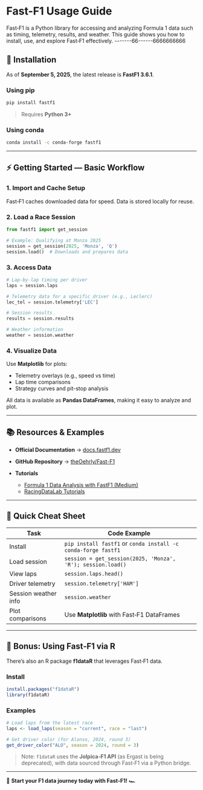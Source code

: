 # Fast-F1 Usage Guide

Fast‑F1 is a Python library for accessing and analyzing Formula 1 data such as timing, telemetry, results, and weather. This guide shows you how to install, use, and explore Fast‑F1 effectively.
-------66------6666666666


## 🚀 Installation

As of **September 5, 2025**, the latest release is **FastF1 3.6.1**.

### Using pip

```bash
pip install fastf1
```

> Requires **Python 3+**

### Using conda

```bash
conda install -c conda-forge fastf1
```

---

## ⚡ Getting Started — Basic Workflow

### 1. Import and Cache Setup

Fast‑F1 caches downloaded data for speed. Data is stored locally for reuse.

### 2. Load a Race Session

```python
from fastf1 import get_session

# Example: Qualifying at Monza 2025
session = get_session(2025, 'Monza', 'Q')
session.load()  # Downloads and prepares data
```

### 3. Access Data

```python
# Lap-by-lap timing per driver
laps = session.laps

# Telemetry data for a specific driver (e.g., Leclerc)
lec_tel = session.telemetry['LEC']

# Session results
results = session.results

# Weather information
weather = session.weather
```

### 4. Visualize Data

Use **Matplotlib** for plots:

* Telemetry overlays (e.g., speed vs time)
* Lap time comparisons
* Strategy curves and pit-stop analysis

All data is available as **Pandas DataFrames**, making it easy to analyze and plot.

---

## 📚 Resources & Examples

* **Official Documentation** → [docs.fastf1.dev](https://docs.fastf1.dev)
* **GitHub Repository** → [theOehrly/Fast-F1](https://github.com/theOehrly/Fast-F1)
* **Tutorials**

  * [Formula 1 Data Analysis with FastF1 (Medium)](https://medium.com/%40noviechiuman/formula-1-data-analysis-with-fastf1-%EF%B8%8F-d451b30f3a91)
  * [RacingDataLab Tutorials](https://www.racingdatalab.com/c02.php)

---

## 📝 Quick Cheat Sheet

| Task                 | Code Example                                                  |
| -------------------- | ------------------------------------------------------------- |
| Install              | `pip install fastf1` or `conda install -c conda-forge fastf1` |
| Load session         | `session = get_session(2025, 'Monza', 'R'); session.load()`   |
| View laps            | `session.laps.head()`                                         |
| Driver telemetry     | `session.telemetry['HAM']`                                    |
| Session weather info | `session.weather`                                             |
| Plot comparisons     | Use **Matplotlib** with Fast‑F1 DataFrames                    |

---

## 🎯 Bonus: Using Fast‑F1 via R

There’s also an R package **f1dataR** that leverages Fast‑F1 data.

### Install

```r
install.packages("f1dataR")
library(f1dataR)
```

### Examples

```r
# Load laps from the latest race
laps <- load_laps(season = "current", race = "last")

# Get driver color (for Alonso, 2024, round 3)
get_driver_color("ALO", season = 2024, round = 3)
```

> Note: `f1dataR` uses the **Jolpica‑F1 API** (as Ergast is being deprecated), with data sourced through Fast‑F1 via a Python bridge.

----

📌 **Start your F1 data journey today with Fast‑F1!** 🏎️
